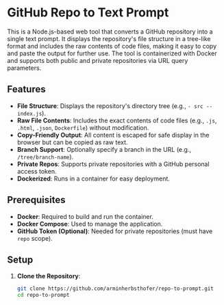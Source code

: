 # GitHub Repo to Text Prompt

This is a Node.js-based web tool that converts a GitHub repository into a single text prompt. It displays the repository's file structure in a tree-like format and includes the raw contents of code files, making it easy to copy and paste the output for further use. The tool is containerized with Docker and supports both public and private repositories via URL query parameters.

## Features

- **File Structure**: Displays the repository's directory tree (e.g., `- src -- index.js`).
- **Raw File Contents**: Includes the exact contents of code files (e.g., `.js`, `.html`, `.json`, `Dockerfile`) without modification.
- **Copy-Friendly Output**: All content is escaped for safe display in the browser but can be copied as raw text.
- **Branch Support**: Optionally specify a branch in the URL (e.g., `/tree/branch-name`).
- **Private Repos**: Supports private repositories with a GitHub personal access token.
- **Dockerized**: Runs in a container for easy deployment.

## Prerequisites

- **Docker**: Required to build and run the container.
- **Docker Compose**: Used to manage the application.
- **GitHub Token (Optional)**: Needed for private repositories (must have `repo` scope).

## Setup

1. **Clone the Repository**:
   ```bash
   git clone https://github.com/arminherbsthofer/repo-to-prompt.git
   cd repo-to-prompt
